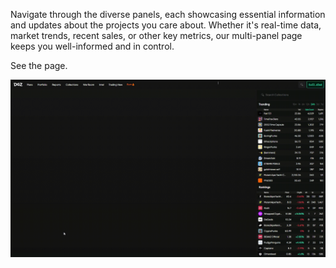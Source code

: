 
Navigate through the diverse panels, each showcasing essential information and updates about the projects you care about. Whether it's real-time data, market trends, recent sales, or other key metrics, our multi-panel page keeps you well-informed and in control.

See the page.

![War Room inf](./war_room%20.gif)

